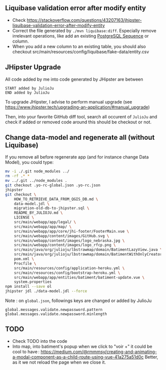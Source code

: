 ## Liquibase validation error after modify entity

- Check https://stackoverflow.com/questions/43207163/jhipster-liquibase-validation-error-after-modify-entity
- Correct the file generated by `./mvn liquibase:diff`. Especially remove irrelevant operations, like add an existing [PostgreSQL Sequence](https://www.postgresqltutorial.com/postgresql-sequences/) or column.
- When you add a new column to an existing table, you should also checkout src/main/resources/config/liquibase/fake-data/entity.csv

## JHipster Upgrade

All code added by me into code generated by JHipster are between

```
START added by JulioJu
END added by JulioJu
```

To upgrade JHipster, I advise to perform manual upgrade
(see https://www.jhipster.tech/upgrading-an-application/#manual_upgrade)

Then, into your favorite GitHub diff tool, search all occurent of `JulioJu`
and check if added or removed code around this should be checkout or not.

## Change data-model and regenerate all (without Liquibase)

If you remove all before regenerate app (and for instance change Data Model),
you could type:

```sh
mv -i ./.git node_modules ../
rm -rf .* *
mv ../.git ../node_modules .
git checkout .yo-rc-global.json .yo-rc.json
jhipster
git checkout \
    HOW_TO_RETRIEVE_DATA_FROM_QGIS_DB.md \
    data-model.jdl \
    migration-old-db-to-jhipster.sql \
    README_BY_JULIOJU.md \
    LICENSE \
    src/main/webapp/app/legal/ \
    src/main/webapp/app/map/ \
    src/main/webapp/app/core/jhi-footer/FooterMain.vue \
    src/main/webapp/content/images/GitHub.svg \
    src/main/webapp/content/images/logo_nebraska.jpg \
    src/main/webapp/content/images/logo_rfcp.png \
    src/main/java/org/julioju/lbstrawmap/domain/BatimentLazyView.java \
    src/main/java/org/julioju/lbstrawmap/domain/BatimentWithOnlyCreatorId.java \
    pom.xml \
    Procfile \
    src/main/resources/config/application-heroku.yml \
    src/main/resources/config/bootstrap-heroku.yml \
    src/main/webapp/app/entities/batiment/batiment-update.vue \
    system.properties
npm install --save ol
jhipster jdl ./data-model.jdl --force
```

Note : on `global.json`, followings keys are changed or added by JulioJu

```
global.messages.validate.newpassword.pattern
global.messages.validate.newpassword.minlength
```

## TODO

- Check TODO into the code
- Into map, into batiment's popup when we click to "voir +" it could be cool to have : https://medium.com/@rmmmsy/creating-and-animating-a-modal-component-as-a-child-route-using-vue-41a275a51d0c
  Better, as it we not reload the page when we close it.
